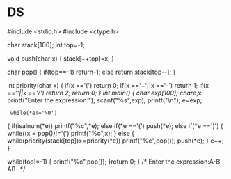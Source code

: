 # DS
#include <stdio.h>
#include <ctype.h>

char stack[100];
int top=-1;

void push(char x)
{
 stack[++top]=x;
}


char pop()
{
     if(top==-1)
       return-1;
     else
       return stack[top--];
}

int priority(char x)
{
  if(x =='(')
    return 0;
  if(x =='+'||x =='-')
   return 1;
  if(x =='*'||x =='/')
  return 2;
  return 0;
}
 int main() 
 {
     char exp[100];
     char*e,x;
     printf("Enter the expression:");
     scanf("%s",exp);
     printf("\n");
     e=exp;
     
     while(*e!='\0')
{
    if(isalnum(*e))
      printf("%c",*e);
    else if(*e =='(')
      push(*e);
    else if(*e ==')')
 {
    while((x = pop())!='(')
      printf("%c",x);
 }
   else
{ 
    while(priority(stack[top])>=priority(*e))
       printf("%c",pop());
    push(*e);
}
e++;
}

while(top!=-1)
{ 
    printf("%c",pop());
}return 0;
}
/* 
Enter the expression:A-B
AB-
*/
